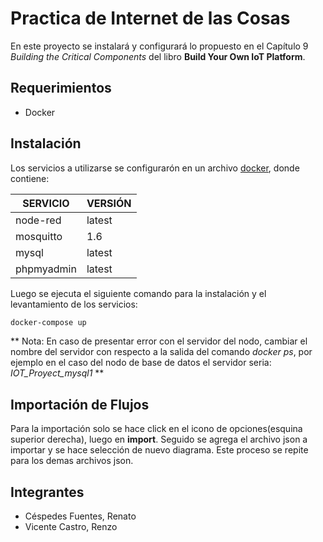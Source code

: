 # Practica de Internet de las Cosas
En este proyecto se instalará y configurará lo propuesto en el Capítulo 9 *Building the Critical Components* del libro **Build Your Own IoT Platform**.
## Requerimientos
- Docker

## Instalación

Los servicios a utilizarse se configurarón en un archivo [docker](docker-compose.yml), donde contiene:

| SERVICIO| VERSIÓN|
| ----- | ---- |
| node-red | latest|
| mosquitto| 1.6|
| mysql| latest|
| phpmyadmin| latest|

Luego se ejecuta el siguiente comando para la instalación y el levantamiento de los servicios:
```bash
docker-compose up
```
** Nota: En caso de presentar error con el servidor del nodo, cambiar el nombre del servidor con respecto a la salida del comando *docker ps*, por ejemplo en el caso del nodo de base de datos el servidor seria: *IOT_Proyect_mysql1* **
## Importación de Flujos
Para la importación solo se hace click en el icono de opciones(esquina superior derecha), luego en **import**. Seguido se agrega el archivo json a importar y se hace selección de nuevo diagrama. Este proceso se repite para los demas archivos json.

## Integrantes

- Céspedes Fuentes, Renato
- Vicente Castro, Renzo

